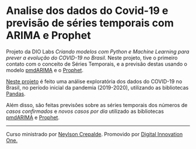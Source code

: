 # Analise dos dados do Covid-19 e previsão de séries temporais com ARIMA e Prophet

Projeto da DIO Labs _Criando modelos com Python e Machine Learning para prever a evolução do COVID-19 no Brasil_. Neste projeto, tive o primeiro contato com o conceito de Séries Temporais, e a previsão destas usando o modelo [pmdARIMA](https://pypi.org/project/pmdarima/) e o [Prophet](https://facebook.github.io/prophet/docs/quick_start.html).

[Neste projeto](https://github.com/jonathanAmancioSales/Analise_Covid19_ARIMA_Prophet_DIO/blob/main/Analise_Covid19_Brasil_DIO.ipynb) é feito uma análise exploratória dos dados do COVID-19 no Brasil, no período inicial da pandemia (2019-2020), utilizando as bibliotecas [Pandas](https://pandas.pydata.org/).

Além disso, são feitas previsões sobre as séries temporais dos números de _casos confirmados_ e _novos casos por dia_ utilizado as bibliotecas [pmdARIMA](https://pypi.org/project/pmdarima/) e [Prophet](https://facebook.github.io/prophet/docs/quick_start.html).

---

Curso ministrado por [Neylson Crepalde](https://github.com/neylsoncrepalde).
Promovido por [Digital Innovation One.](https://www.dio.me/)
